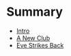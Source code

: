 # Summary
- [Intro](./ch0_intro.md)
- [A New Club](./a_new_club.md)
- [Eve Strikes Back](./eve_strikes_back.md)
